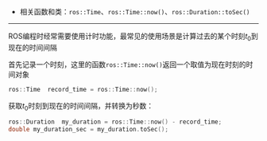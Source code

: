 + 相关函数和类：`ros::Time`、`ros::Time::now()`、`ros::Duration::toSec()`

---

ROS编程时经常需要使用计时功能，最常见的使用场景是计算过去的某个时刻$t_0$到现在的时间间隔

首先记录一个时刻，这里的函数`ros::Time::now()`返回一个取值为现在时刻的时间对象

```cpp
ros::Time  record_time = ros::Time::now();
```

获取$t_0$时刻到现在的时间间隔，并转换为秒数：

```cpp
ros::Duration  my_duration = ros::Time::now() - record_time;
double my_duration_sec = my_duration.toSec();
```